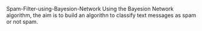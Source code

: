 Spam-Filter-using-Bayesion-Network
Using the Bayesion Network algorithm, the aim is to build an algorithn to classify text messages as spam or not spam.

